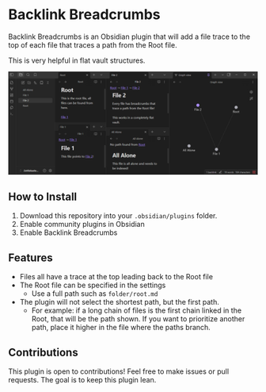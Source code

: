 # Backlink Breadcrumbs

Backlink Breadcrumbs is an Obsidian plugin that will add a file trace to the top of each file that traces a path from the Root file.

This is very helpful in flat vault structures.

![](screenshot.png)

## How to Install
1. Download this repository into your `.obsidian/plugins` folder.
2. Enable community plugins in Obsidian
3. Enable Backlink Breadcrumbs

## Features
- Files all have a trace at the top leading back to the Root file
- The Root file can be specified in the settings
  - Use a full path such as `folder/root.md`
- The plugin will not select the shortest path, but the first path.
  - For example: if a long chain of files is the first chain linked in the Root, that will be the path shown. If you want to prioritize another path, place it higher in the file where the paths branch.

## Contributions
This plugin is open to contributions! Feel free to make issues or pull requests. The goal is to keep this plugin lean.